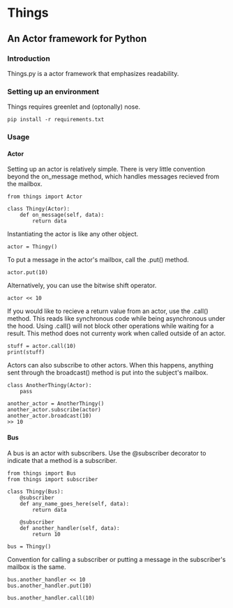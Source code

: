 # Things
## An Actor framework for Python

### Introduction

Things.py is a actor framework that emphasizes readability.

### Setting up an environment
Things requires greenlet and (optonally) nose.

    pip install -r requirements.txt

### Usage

#### Actor
Setting up an actor is relatively simple. There is very little convention
beyond the on_message method, which handles messages recieved from the mailbox.

    from things import Actor

    class Thingy(Actor):
        def on_message(self, data):
            return data

Instantiating the actor is like any other object.

    actor = Thingy()

To put a message in the actor's mailbox, call the .put() method.

    actor.put(10)

Alternatively, you can use the bitwise shift operator.

    actor << 10

If you would like to recieve a return value from an actor, use the .call()
method. This reads like synchronous code while being asynchronous under the
hood. Using .call() will not block other operations while waiting for a result.
This method does not currenty work when called outside of an actor.

    stuff = actor.call(10)
    print(stuff)

Actors can also subscribe to other actors. When this happens, anything sent
through the broadcast() method is put into the subject's mailbox.

    class AnotherThingy(Actor):
        pass

    another_actor = AnotherThingy()
    another_actor.subscribe(actor)
    another_actor.broadcast(10)
    >> 10

#### Bus
A bus is an actor with subscribers. Use the @subscriber decorator to indicate
that a method is a subscriber.

    from things import Bus
    from things import subscriber

    class Thingy(Bus):
        @subscriber
        def any_name_goes_here(self, data):
            return data

        @subscriber
        def another_handler(self, data):
            return 10

    bus = Thingy()

Convention for calling a subscriber or putting a message in the subscriber's
mailbox is the same.

    bus.another_handler << 10
    bus.another_handler.put(10)

    bus.another_handler.call(10)
